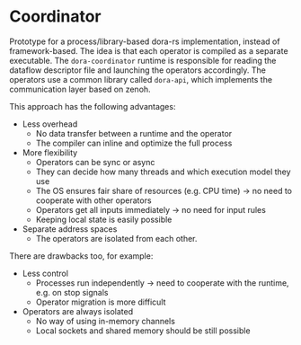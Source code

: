 # Coordinator

Prototype for a process/library-based dora-rs implementation, instead of framework-based. The idea is that each operator is compiled as a separate executable. The `dora-coordinator` runtime is responsible for reading the dataflow descriptor file and launching the operators accordingly. The operators use a common library called `dora-api`, which implements the communication layer based on zenoh.

This approach has the following advantages:

- Less overhead
  - No data transfer between a runtime and the operator
  - The compiler can inline and optimize the full process
- More flexibility
  - Operators can be sync or async
  - They can decide how many threads and which execution model they use
  - The OS ensures fair share of resources (e.g. CPU time) -> no need to cooperate with other operators
  - Operators get all inputs immediately -> no need for input rules
  - Keeping local state is easily possible
- Separate address spaces
  - The operators are isolated from each other.

There are drawbacks too, for example:

- Less control
  - Processes run independently -> need to cooperate with the runtime, e.g. on stop signals
  - Operator migration is more difficult
- Operators are always isolated
  - No way of using in-memory channels
  - Local sockets and shared memory should be still possible
